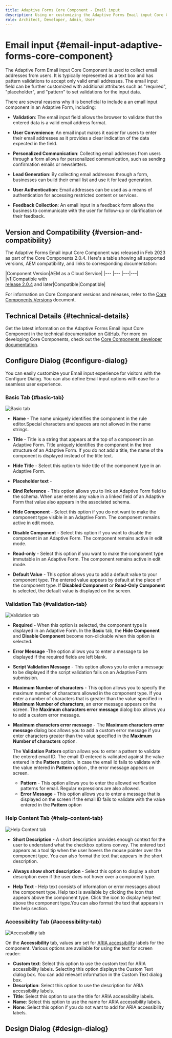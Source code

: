 ```yaml
---
title: Adaptive Forms Core Component - Email input
description: Using or customizing the Adaptive Forms Email input Core Component.
role: Architect, Developer, Admin, User
---
```


# Email input {#email-input-adaptive-forms-core-component}

The Adaptive Form Email input Core Component is used to collect email addresses from users. It is typically represented as a text box and has pattern validations to accept only valid email addresses. The email input field can be further customized with additional attributes such as "required", "placeholder", and "pattern" to set validations for the input data.

<!-- ## Sample Component Output {#sample-component-output}

To experience the Accordion Component as well as see examples of its configuration options as well as HTML and JSON output, visit the [Component Library](https://adobe.com/go/aem_cmp_library_accordion). -->

There are several reasons why it is beneficial to include a an email input component in an Adaptive Form, including: 

*   **Validation**: The email input field allows the browser to validate that the entered data is a valid email address format.

*   **User Convenience**: An email input makes it easier for users to enter their email addresses as it provides a clear indication of the data expected in the field.

*   **Personalized Communication**: Collecting email addresses from users through a form allows for personalized communication, such as sending confirmation emails or newsletters.

*   **Lead Generation**: By collecting email addresses through a form, businesses can build their email list and use it for lead generation.

*   **User Authentication**: Email addresses can be used as a means of authentication for accessing restricted content or services.

*   **Feedback Collection**: An email input in a feedback form allows the business to communicate with the user for follow-up or clarification on their feedback.

## Version and Compatibility {#version-and-compatibility}

The Adaptive Forms Email input Core Component was released in Feb 2023 as part of the Core Components 2.0.4. Here's a table showing all supported versions, AEM compatibility, and links to corresponding documentation:

|Component Version|AEM as a Cloud Service|
|--- |--- |---|---|
|v1|Compatible with<br>[release 2.0.4](/help/versions.md) and later|Compatible|Compatible|

For information on Core Component versions and releases, refer to the [Core Components Versions](/help/versions.md) document.

<!-- ## Sample Component Output {#sample-component-output}

To experience the Accordion Component as well as see examples of its configuration options as well as HTML and JSON output, visit the [Component Library](https://adobe.com/go/aem_cmp_library_accordion). -->

## Technical Details {#technical-details}

Get the latest information on the Adaptive Forms Email input Core Component in the technical documentation on [GitHub](https://github.com/adobe/aem-core-forms-components/tree/master/ui.af.apps/src/main/content/jcr_root/apps/core/fd/components/form/emailinput/v1/emailinput). For more on developing Core Components, check out the [Core Components developer documentation](/help/developing/overview.md).

## Configure Dialog {#configure-dialog}

You can easily customize your Email input experience for visitors with the Configure Dialog. You can also define Email input options with ease for a seamless user experience.

### Basic Tab {#basic-tab} 

![Basic tab](/help/adaptive-forms/assets/email_basictab.png)

* **Name** - The name uniquely identifies the component in the rule editor.Special characters and spaces are not allowed in the name strings.

* **Title** - Title is a string that appears at the top of a component in an Adaptive Form. Title uniquely identifies the component in the tree structure of an Adaptive Form. If you do not add a title, the name of the component is displayed instead of the title text.

* **Hide Title** - Select this option to hide title of the component type in an Adaptive Form.

* **Placeholder text** - 

* **Bind Reference** - This option allows you to link an Adaptive Form field to the schema. When user enters any value in a linked field of an Adaptive Form that value also appears in the associated schema.
* **Hide Component** - Select this option if you do not want to make the component type visible in an Adaptive Form. The component remains active in edit mode. 
* **Disable Component** - Select this option if you want to disable the component in an Adaptive Form. The component remains active in edit mode. 
* **Read-only** - Select this option if you want to make the component type immutable in an Adaptive Form. The component remains active in edit mode.

* **Default Value** - This option allows you to add a default value to your component type. The entered value appears by default at the place of the component type. If **Disabled Component** or **Read-Only Component** is selected, the default value is displayed on the screen.

### Validation Tab {#validation-tab}

![Validation tab](/help/adaptive-forms/assets/email_validationtab.png)

* **Required** - When this option is selected, the component type is displayed in an Adaptive Form. In the **Basic** tab, the **Hide Component** and **Disable Component** become non-clickable when this option is selected.

* **Error Message** -The option allows you to enter a message to be displayed if the required fields are left blank.

* **Script Validation Message** - This option allows you to enter a message to be displayed if the script validation fails on an Adaptive Form submission.

* **Maximum Number of characters** - This option allows you to specify the maximum number of characters allowed  in the component type. If you enter a number of characters that is greater than the value specified in **Maximum Number of characters**, an error message appears on the screen. The **Maximum characters error message** dialog box allows you to add a custom error message.
 
* **Maximum characters error message** - The **Maximum characters error message** dialog box allows you to add a custom error message if you enter characters greater than the value specified in the **Maximum Number of characters** option.

    The **Validation Pattern** option allows you to enter a pattern to validate the entered email ID. The email ID entered is validated against the value entered in the **Pattern** option. In case the email Id fails to validate with the value entered in **Pattern** option , the error message appears on screen.
    * **Pattern** - This option allows you to enter the allowed verification patterns for email. Regular expressions are also allowed.
    * **Error Message** - This option allows you to enter a message that is displayed on the screen if the email ID fails to validate with the value entered in the **Pattern** option

### Help Content Tab {#help-content-tab}

![Help Content tab](/help/adaptive-forms/assets/email_helptab.png)

* **Short Description** - A short description provides enough context for the user to understand what the checkbox options convey. The entered text appears as a tool tip when the user hovers the mouse pointer over the component type. You can also format the text that appears in the short description.

* **Always show short description** - Select this option to display a short description even if the user does not hover over a component type.

* **Help Text** - Help text consists of information or error messages about the component type. Help text is available by clicking the icon that appears above the component type. Click the icon to display help text above the component type.You can also format the text that appears in the help section.

### Accessibility Tab {#accessibility-tab}

![Accessibility tab](/help/adaptive-forms/assets/email_accessibilitytab.png)

On the **Accessibility** tab, values are set for [ARIA accessibility](https://www.w3.org/WAI/standards-guidelines/aria/) labels for the component. Various options are available for using the text for screen reader:
* **Custom text**: Select this option to use the custom text for ARIA accessibility labels. Selecting this option displays the Custom Text dialog box. You can add relevant information in the Custom Text dialog box.
* **Description**: Select this option to use the description for ARIA accessibility labels.
* **Title**: Select this option to use the title for ARIA accessibility labels.
* **Name**: Select this option to use the name for ARIA accessibility labels.
* **None**: Select this option if you do not want to add for ARIA accessibility labels.




## Design Dialog {#design-dialog}

